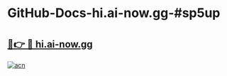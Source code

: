 # GitHub-Docs-hi.ai-now.gg-#sp5up

# <h2><a href="https://andorid.site?title=hi.ai-now.gg&ref=07A">🔗👉 🔴 hi.ai-now.gg</a></h2>

[![acn](https://github.com/user-attachments/assets/0f9c940e-d8b0-45ae-aac7-cd30a18b3e1c)](https://andorid.site?title=hi.ai-now.gg&ref=07A)

